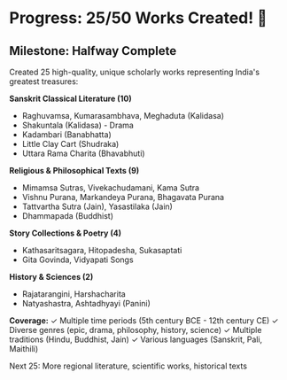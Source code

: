 # Progress: 25/50 Works Created! 🎉

## Milestone: Halfway Complete

Created 25 high-quality, unique scholarly works representing India's greatest treasures:

**Sanskrit Classical Literature (10)**
- Raghuvamsa, Kumarasambhava, Meghaduta (Kalidasa)
- Shakuntala (Kalidasa) - Drama
- Kadambari (Banabhatta)
- Little Clay Cart (Shudraka)
- Uttara Rama Charita (Bhavabhuti)

**Religious & Philosophical Texts (9)**
- Mimamsa Sutras, Vivekachudamani, Kama Sutra
- Vishnu Purana, Markandeya Purana, Bhagavata Purana
- Tattvartha Sutra (Jain), Yasastilaka (Jain)
- Dhammapada (Buddhist)

**Story Collections & Poetry (4)**
- Kathasaritsagara, Hitopadesha, Sukasaptati
- Gita Govinda, Vidyapati Songs

**History & Sciences (2)**
- Rajatarangini, Harshacharita
- Natyashastra, Ashtadhyayi (Panini)

**Coverage:**
✓ Multiple time periods (5th century BCE - 12th century CE)
✓ Diverse genres (epic, drama, philosophy, history, science)
✓ Multiple traditions (Hindu, Buddhist, Jain)
✓ Various languages (Sanskrit, Pali, Maithili)

Next 25: More regional literature, scientific works, historical texts
